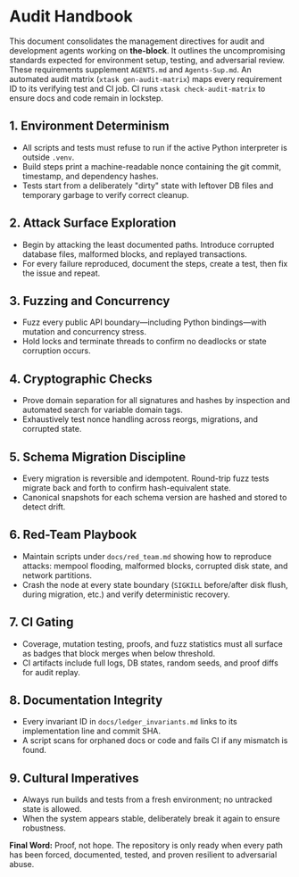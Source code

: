 # Audit Handbook

This document consolidates the management directives for audit and development agents working on **the-block**. It outlines the uncompromising standards expected for environment setup, testing, and adversarial review. These requirements supplement `AGENTS.md` and `Agents-Sup.md`.
An automated audit matrix (`xtask gen-audit-matrix`) maps every requirement ID to its verifying test and CI job. CI runs `xtask check-audit-matrix` to ensure docs and code remain in lockstep.

## 1. Environment Determinism
- All scripts and tests must refuse to run if the active Python interpreter is outside `.venv`.
- Build steps print a machine-readable nonce containing the git commit, timestamp, and dependency hashes.
- Tests start from a deliberately "dirty" state with leftover DB files and temporary garbage to verify correct cleanup.

## 2. Attack Surface Exploration
- Begin by attacking the least documented paths. Introduce corrupted database files, malformed blocks, and replayed transactions.
- For every failure reproduced, document the steps, create a test, then fix the issue and repeat.

## 3. Fuzzing and Concurrency
- Fuzz every public API boundary—including Python bindings—with mutation and concurrency stress.
- Hold locks and terminate threads to confirm no deadlocks or state corruption occurs.

## 4. Cryptographic Checks
- Prove domain separation for all signatures and hashes by inspection and automated search for variable domain tags.
- Exhaustively test nonce handling across reorgs, migrations, and corrupted state.

## 5. Schema Migration Discipline
- Every migration is reversible and idempotent. Round-trip fuzz tests migrate back and forth to confirm hash-equivalent state.
- Canonical snapshots for each schema version are hashed and stored to detect drift.

## 6. Red-Team Playbook
- Maintain scripts under `docs/red_team.md` showing how to reproduce attacks: mempool flooding, malformed blocks, corrupted disk state, and network partitions.
- Crash the node at every state boundary (`SIGKILL` before/after disk flush, during migration, etc.) and verify deterministic recovery.

## 7. CI Gating
- Coverage, mutation testing, proofs, and fuzz statistics must all surface as badges that block merges when below threshold.
- CI artifacts include full logs, DB states, random seeds, and proof diffs for audit replay.

## 8. Documentation Integrity
- Every invariant ID in `docs/ledger_invariants.md` links to its implementation line and commit SHA.
- A script scans for orphaned docs or code and fails CI if any mismatch is found.

## 9. Cultural Imperatives
- Always run builds and tests from a fresh environment; no untracked state is allowed.
- When the system appears stable, deliberately break it again to ensure robustness.

**Final Word:** Proof, not hope. The repository is only ready when every path has been forced, documented, tested, and proven resilient to adversarial abuse.
